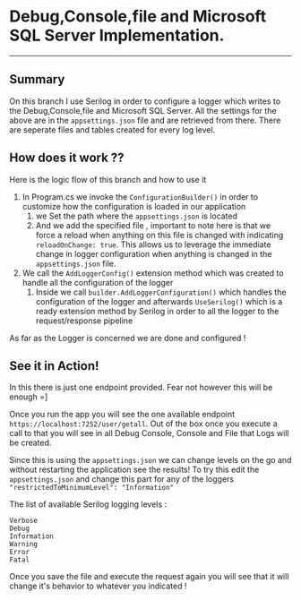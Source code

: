 
# Debug,Console,file and Microsoft SQL Server Implementation.
---
## Summary
On this branch I use Serilog in order to configure a logger which writes to the Debug,Console,file and Microsoft SQL Server.
All the settings for the above are in the `appsettings.json` file and are retrieved from there. There are seperate files and tables created for every log level.
## How does it work ??

Here is the logic flow of this branch and how to use it

1. In Program.cs we invoke the `ConfigurationBuilder()` in order to customize how the configuration is loaded in our application
	1. we Set the path where the `appsettings.json` is located
	1. And we add the specified file , important to note here is that we force a reload when anything on this file is changed with indicating `reloadOnChange: true`.
	This allows us to leverage the immediate change in logger configuration when anything is changed in the `appsettings.json` file.
1. We call the `AddLoggerConfig()` extension method which was created to handle all the configuration of the logger
	1. Inside we call   `builder.AddLoggerConfiguration()` which handles the configuration of the logger and afterwards `UseSerilog()` 
	which is a ready extension method by Serilog in order to all the logger to the request/response pipeline 

As far as the Logger is concerned we are done and configured !

## See it in Action!

In this there is just one endpoint provided. Fear not however this will be enough =]

Once you run the app you will see the one available endpoint 
`https://localhost:7252/user/getall`. Out of the box once you execute a call to that you will see in all Debug Console, Console and File that Logs will be created.

Since this is using the `appsettings.json` we can change levels on the go and without restarting the application see the results!
To try this edit the `appsettings.json` and change this part for any of the loggers
`"restrictedToMinimumLevel": "Information"`

The list of available Serilog logging levels :
```
Verbose
Debug
Information
Warning
Error
Fatal
```
Once you save the file and execute the request again you will see that it will change it's behavior to whatever you indicated !

